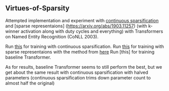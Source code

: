 ## Virtues-of-Sparsity

Attempted implementation and experiment with [continuous sparsification](https://openreview.net/forum?id=BJe4oxHYPB) and [sparse representaions]
(https://arxiv.org/abs/1903.11257) (with k-winner activation along with duty cycles and everything)
with Transformers on Named Entity Recognition (CoNLL 2003).


Run [this](https://github.com/JRC1995/Virtues-of-Sparsity/blob/master/CoNLL2003/Train/Transformer_dynamic_sparse_train.py) for training with continuous sparsification.
Run [this](https://github.com/JRC1995/Virtues-of-Sparsity/blob/master/CoNLL2003/Train/Transformer_sparse_train.py) for training with sparse representaions with the method from [here](https://arxiv.org/abs/1903.11257)
Run [this] for training baseline Transformer.

As for results, baseline Transformer seems to still perform the best, but we get about the same result with continuous sparsification with halved parameters (continuous sparsification trims down parameter count to almost half the original)



